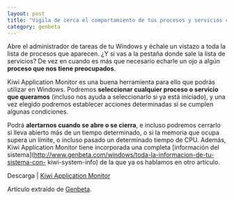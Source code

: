 ```yaml
---
layout: post
title: "Vigila de cerca el comportamiento de tus procesos y servicios con Kiwi"
category: genbeta
---
```





Abre el administrador de tareas de tu Windows y échale un vistazo a toda la
lista de procesos que aparecen. ¿Y si vas a la pestaña donde sale la lista de
servicios? De vez en cuando es más que necesario echarle un ojo a algún
**proceso que nos tiene preocupados**.

Kiwi Application Monitor es una buena herramienta para ello que podrás
utilizar en Windows. Podremos **seleccionar cualquier proceso o servicio que
queramos** (incluso nos ayuda a seleccionarlo si ya está iniciado), y una vez
elegido podremos establecer acciones determinadas si se cumplen algunas
condiciones.

Podrá **alertarnos cuando se abre o se cierra**, e incluso podremos cerrarlo
si lleva abierto más de un tiempo determinado, o si la memoria que ocupa
supera un límite, o incluso pasado un determinado tiempo de CPU. Además, Kiwi
Application Monitor tiene incorporada una completa [información del
sistema](http://www.genbeta.com/windows/toda-la-informacion-de-tu-sistema-con-
kiwi-system-info) de la que ya os hablamos en otro artículo.

Descarga | [Kiwi Application Monitor](http://www.kiwimonitor.com/dl.php)

Artículo extraído de [Genbeta](http://www.genbeta.com).